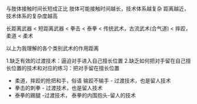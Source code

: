 与肢体接触时间长短成正比
肢体可能接触时间越长，技术体系越复杂
距离越近，技术体系的复杂度越高

长距离武器 < 短距离武器 < 拳击 < 泰拳 < 传统武术，古流武术(合气道) < 摔跤，柔道 < 柔术

以上为我理解的各个类别武术的作用距离

1.缺乏有效的过渡技术：逼迫对手进入自己擅长位置
2.缺乏如何把对手留在自己擅长位置的技术和对应的练习：把对手留在擅长位置

- 柔道，摔跤的抢把和手，俗语 输跤不输手 - 过渡技术，也是留人技术
- 拳击的刺拳 - 过渡技术，也是留人技术
- 泰拳的踢腿 -过渡技术， 泰拳的内围抱头-留人的技术